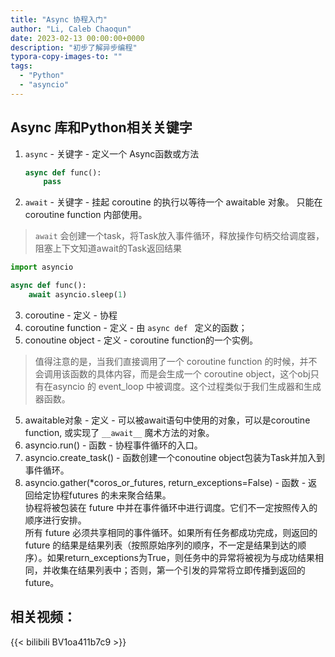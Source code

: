 ```yaml
---
title: "Async 协程入门"
author: "Li, Caleb Chaoqun"
date: 2023-02-13 00:00:00+0000
description: "初步了解异步编程"
typora-copy-images-to: ""
tags:
  - "Python"
  - "asyncio"
---
```

## Async 库和Python相关关键字

1. `async` - 关键字 - 定义一个 Async函数或方法

   ```python
   async def func():
       pass
   ```
2. `await` - 关键字 - 挂起 coroutine 的执行以等待一个 awaitable 对象。 只能在 coroutine function 内部使用。
> `await` 会创建一个task，将Task放入事件循环，释放操作句柄交给调度器，阻塞上下文知道await的Task返回结果

   ```python
   import asyncio

   async def func():
       await asyncio.sleep(1)

   ```
3. coroutine - 定义 - 协程
4. coroutine function - 定义 - 由 `async def ` 定义的函数；
5. conoutine object - 定义 - coroutine function的一个实例。

> 值得注意的是，当我们直接调用了一个 coroutine function 的时候，并不会调用该函数的具体内容，而是会生成一个 coroutine object，这个obj只有在asyncio 的 event_loop 中被调度。这个过程类似于我们生成器和生成器函数。

5. awaitable对象 - 定义 - 可以被await语句中使用的对象，可以是coroutine function, 或实现了 `__await__` 魔术方法的对象。
6. asyncio.run() - 函数 - 协程事件循环的入口。
7. asyncio.create_task() - 函数创建一个conoutine object包装为Task并加入到事件循环。
8. asyncio.gather(*coros_or_futures, return_exceptions=False) - 函数 - 返回给定协程futures 的未来聚合结果。  
协程将被包装在 future 中并在事件循环中进行调度。它们不一定按照传入的顺序进行安排。  
所有 future 必须共享相同的事件循环。如果所有任务都成功完成，则返回的 future 的结果是结果列表（按照原始序列的顺序，不一定是结果到达的顺序）。如果return_exceptions为True，则任务中的异常将被视为与成功结果相同，并收集在结果列表中；否则，第一个引发的异常将立即传播到返回的 future。  


## 相关视频：

{{< bilibili BV1oa411b7c9 >}}
